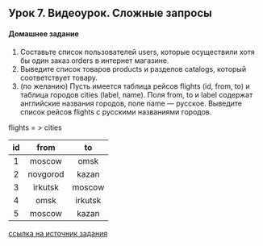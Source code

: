 ## Урок 7. Видеоурок. Сложные запросы
#### Домашнее задание

1. Составьте список пользователей users, которые осуществили хотя бы один заказ orders в интернет магазине.
2. Выведите список товаров products и разделов catalogs, который соответствует товару.
3. (по желанию) Пусть имеется таблица рейсов flights (id, from, to) и таблица городов cities (label, name). Поля from, to и label содержат английские названия городов, поле name — русское. Выведите список рейсов flights с русскими названиями городов.

flights = > cities

| id | from | to |
|:---:|:------------------:|:------------------:|
| 1 | moscow | omsk |
| 2 | novgorod | kazan |
| 3 | irkutsk | moscow |
| 4 | omsk | irkutsk |
| 5 | moscow | kazan |

[ссылка на источник задания](https://docs.google.com/document/d/1lubf-FSbIjTXHtRbp9QoTlKwfyni2AjOqZz9YdfngzQ/edit#heading=h.70ejfph3hqr7)
